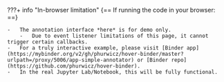 ???+ info "In-browser limitation"
    {== If running the code in your browser: ==}

    -   The annotation interface *here* is for demo only.
        -   Due to event listener limitations of this page, it cannot trigger certain callbacks.
    -   For a truly interactive example, please visit [Binder app](https://mybinder.org/v2/gh/phurwicz/hover-binder/master?urlpath=/proxy/5006/app-simple-annotator) or [Binder repo](https://github.com/phurwicz/hover-binder).
    -   In the real Jupyter Lab/Notebook, this will be fully functional.
